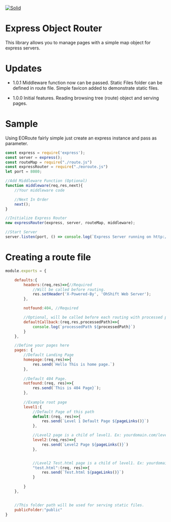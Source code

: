[![Solid](https://www.ohshiftlabs.com/assets/images/logo.png)](https://www.ohshiftlabs.com/)

# Express Object Router
This library allows you to manage pages with a simple map object for express servers.


# Updates
- 1.0.1
Middleware function now can be passed.
Static Files folder can be defined in route file.
Simple favicon added to demonstrate static files.

- 1.0.0
Initial features. 
Reading browsing tree (route) object and serving pages.



# Sample
Using EORoute fairly simple just create an express instance and pass as parameter.
```javascript
const express = require('express');
const server = express();
const routeMap = require("./route.js")
const expressRouter = require("./eoroute.js")
let port = 8080;

//Add Middleware Function (Optional)
function middleware(req,res,next){
    //Your middleware code

    //Next In Order
    next();
}

//Initialize Express Router
new expressRouter(express, server, routeMap, middleware);

//Start Server
server.listen(port, () => console.log(`Express Server running on http://localhost:${port}`))
```


# Creating a route file

```javascript
module.exports = {

    defaults:{
        headers:(req,res)=>{//Required
            //Will be called before routing.
            res.setHeader('X-Powered-By', 'OhShift Web Server');
        },

        notfound:404, //Required

        //Optional, will be called before each routing with processed path value.
        defaultCallback:(req,res,processedPath)=>{
            console.log(`processedPath ${processedPath}`)
        }
    },

    //Define your pages here
    pages: {
        //Default Landing Page
        homepage:(req,res)=>{
            res.send(`Hello This is home page.`)
        },            
    
        //Default 404 Page.
        notfound:(req, res)=>{
            res.send(`This is 404 Page}`);
        },
    
        //Example root page
        level1:{
            //Default Page of this path
            default:(req, res)=>{
                res.send(`Level 1 Default Page ${pageLinks()}`)
            },

            //Level2 page is a child of level1. Ex: yourdomain.com/level1/level2
            level2:(req,res)=>{
                res.send(`Level2 Page ${pageLinks()}`)
            },


            //Level2 Test.html page is a child of level1. Ex: yourdomain.com/level1/test.html
            "test.html":(req, res)=>{
                res.send(`Test.html ${pageLinks()}`)
            }
            
        }
    },


    //This folder path will be used for serving static files.
    publicFolder:"public"
}
```